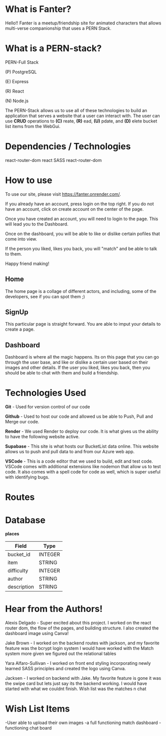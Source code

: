 # What is Fanter?
Hello!!
Fanter is a meetup/friendship site for animated characters that allows multi-verse companionship that uses a PERN Stack. 

# What is a PERN-stack?

PERN-Full Stack

(P) PostgreSQL

(E) Express

(R) React

(N) Node.js

The PERN-Stack allows us to use all of these technologies to build an application that serves a website that a user can interact with. The user can use **CRUD** operations to **(C)** reate, **(R)** ead, **(U)** pdate, and **(D)** elete bucket list items from the WebGui. 

# Dependencies / Technologies

react-router-dom
react
SASS
react-router-dom


# How to use

To use our site, please visit https://fanter.onrender.com/.

If you already have an account, press login on the top right. If you do not have an account, click on create account on the center of the page. 

Once you have created an account, you will need to login to the page. This will lead you to the Dashboard.

Once on the dashboard, you will be able to like or dislike certain pofiles that come into view. 

If the person you liked, likes you back, you will "match" and be able to talk to them. 

Happy friend making!

## Home

The home page is a collage of different actors, and including, some of the developers, see if you can spot them ;)


## SignUp

This particular page is straight forward. You are able to imput your details to create a page.


## Dashboard

Dashboard is where all the magic happens. Its on this page that you can go through the user base, and like or dislike a certain user based on their images and other details. 
If the user you liked, likes you  back, then you should be able to chat with them and build a friendship. 



# Technologies Used

**Git** - Used for version control of our code

**Github** - Used to host our code and allowed us be able to Push, Pull and Merge our code.

**Render** -  We used Render to deploy our code. It is what gives us the ability to have the following website active.

**Supabase** - This site is what hosts our BucketList data online. This website allows us to push and pull data to and from our Azure web app. 

**VSCode** -  This is a code editor that we used to build, edit and test code. VSCode comes with additional extensions like nodemon that allow us to test code. It also comes with a spell code for code as well, which is super useful with identifying bugs.


# Routes

# Database

**places** 

| Field | Type |
| ---------- | ------------ |
| bucket_id | INTEGER |
| item | STRING |
| difficulty | INTEGER |
| author | STRING |
| description | STRING |


# Hear from the Authors!

Alexis Delgado - Super excited about this project. I worked on the react router dom, the flow of the pages, and building structure. I also created the dashboard image using Canva!

Jake Brown - I worked on the backend routes with jackson, and my favorite feature was the bcrypt login system
I would have worked with the Match system more given we figured out the relational tables

Yara Alfaro-Sullivan - I worked on front end styling incorporating newly learned SASS principles and created the logo using Canva.

Jacksen - I worked on backend with Jake. My favorite feature is gone it was the swipe card but lets just say its the backend working.
I would have started with what we couldnt finish. Wish list was the matches n chat

# Wish List Items

-User able to upload their own images
-a full functioning match dashboard
-functioning chat board
